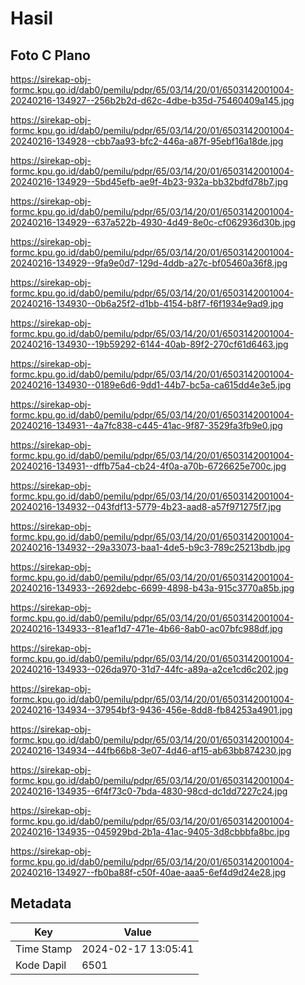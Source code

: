 # Hasil

## Foto C Plano

https://sirekap-obj-formc.kpu.go.id/dab0/pemilu/pdpr/65/03/14/20/01/6503142001004-20240216-134927--256b2b2d-d62c-4dbe-b35d-75460409a145.jpg

https://sirekap-obj-formc.kpu.go.id/dab0/pemilu/pdpr/65/03/14/20/01/6503142001004-20240216-134928--cbb7aa93-bfc2-446a-a87f-95ebf16a18de.jpg

https://sirekap-obj-formc.kpu.go.id/dab0/pemilu/pdpr/65/03/14/20/01/6503142001004-20240216-134929--5bd45efb-ae9f-4b23-932a-bb32bdfd78b7.jpg

https://sirekap-obj-formc.kpu.go.id/dab0/pemilu/pdpr/65/03/14/20/01/6503142001004-20240216-134929--637a522b-4930-4d49-8e0c-cf062936d30b.jpg

https://sirekap-obj-formc.kpu.go.id/dab0/pemilu/pdpr/65/03/14/20/01/6503142001004-20240216-134929--9fa9e0d7-129d-4ddb-a27c-bf05460a36f8.jpg

https://sirekap-obj-formc.kpu.go.id/dab0/pemilu/pdpr/65/03/14/20/01/6503142001004-20240216-134930--0b6a25f2-d1bb-4154-b8f7-f6f1934e9ad9.jpg

https://sirekap-obj-formc.kpu.go.id/dab0/pemilu/pdpr/65/03/14/20/01/6503142001004-20240216-134930--19b59292-6144-40ab-89f2-270cf61d6463.jpg

https://sirekap-obj-formc.kpu.go.id/dab0/pemilu/pdpr/65/03/14/20/01/6503142001004-20240216-134930--0189e6d6-9dd1-44b7-bc5a-ca615dd4e3e5.jpg

https://sirekap-obj-formc.kpu.go.id/dab0/pemilu/pdpr/65/03/14/20/01/6503142001004-20240216-134931--4a7fc838-c445-41ac-9f87-3529fa3fb9e0.jpg

https://sirekap-obj-formc.kpu.go.id/dab0/pemilu/pdpr/65/03/14/20/01/6503142001004-20240216-134931--dffb75a4-cb24-4f0a-a70b-6726625e700c.jpg

https://sirekap-obj-formc.kpu.go.id/dab0/pemilu/pdpr/65/03/14/20/01/6503142001004-20240216-134932--043fdf13-5779-4b23-aad8-a57f971275f7.jpg

https://sirekap-obj-formc.kpu.go.id/dab0/pemilu/pdpr/65/03/14/20/01/6503142001004-20240216-134932--29a33073-baa1-4de5-b9c3-789c25213bdb.jpg

https://sirekap-obj-formc.kpu.go.id/dab0/pemilu/pdpr/65/03/14/20/01/6503142001004-20240216-134933--2692debc-6699-4898-b43a-915c3770a85b.jpg

https://sirekap-obj-formc.kpu.go.id/dab0/pemilu/pdpr/65/03/14/20/01/6503142001004-20240216-134933--81eaf1d7-471e-4b66-8ab0-ac07bfc988df.jpg

https://sirekap-obj-formc.kpu.go.id/dab0/pemilu/pdpr/65/03/14/20/01/6503142001004-20240216-134933--026da970-31d7-44fc-a89a-a2ce1cd6c202.jpg

https://sirekap-obj-formc.kpu.go.id/dab0/pemilu/pdpr/65/03/14/20/01/6503142001004-20240216-134934--37954bf3-9436-456e-8dd8-fb84253a4901.jpg

https://sirekap-obj-formc.kpu.go.id/dab0/pemilu/pdpr/65/03/14/20/01/6503142001004-20240216-134934--44fb66b8-3e07-4d46-af15-ab63bb874230.jpg

https://sirekap-obj-formc.kpu.go.id/dab0/pemilu/pdpr/65/03/14/20/01/6503142001004-20240216-134935--6f4f73c0-7bda-4830-98cd-dc1dd7227c24.jpg

https://sirekap-obj-formc.kpu.go.id/dab0/pemilu/pdpr/65/03/14/20/01/6503142001004-20240216-134935--045929bd-2b1a-41ac-9405-3d8cbbbfa8bc.jpg

https://sirekap-obj-formc.kpu.go.id/dab0/pemilu/pdpr/65/03/14/20/01/6503142001004-20240216-134927--fb0ba88f-c50f-40ae-aaa5-6ef4d9d24e28.jpg


## Metadata

| Key        | Value               |
| ---------- | ------------------- |
| Time Stamp | 2024-02-17 13:05:41 |
| Kode Dapil | 6501                |



